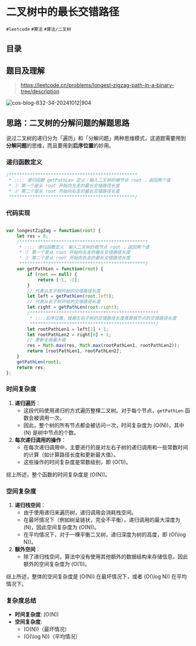 
# 二叉树中的最长交错路径

`#leetcode`    `#算法`   `#算法/二叉树` 


## 目录
<!-- toc -->
 ## 题目及理解 

> https://leetcode.cn/problems/longest-zigzag-path-in-a-binary-tree/description

![cos-blog-832-34-20241012|904](https://blog-1310531898.cos.ap-beijing.myqcloud.com/832-34-20241012/Pasted%20image%2020240904081336.png)

## 思路：二叉树的分解问题的解题思路

说过二叉树的递归分为「遍历」和「分解问题」两种思维模式，这道题需要用到 **分解问题**的思维，而且要用到**后序位置**的妙用。

### 递归函数定义 

```javascript
/*************************************************  
 * :::: 递归函数 getPathLen 定义：输入二叉树的根节点 root ，返回两个值  
 * ① 第一个是从 root 开始向左走的最长交错路径长度  
 * ② 第二个是从 root 开始向右走的最长交错路径长度  
 ************************************************/
```

### 代码实现

```javascript

var longestZigZag = function(root) {  
    let res = 0;  
    /*************************************************  
     * :::: 递归函数定义：输入二叉树的根节点 root ，返回两个值  
     * ① 第一个是从 root 开始向左走的最长交错路径长度  
     * ② 第二个是从 root 开始向右走的最长交错路径长度  
     ************************************************/  
    var getPathLen = function(root) {  
        if (root == null) {  
            return [-1, -1];  
        }  
        // 代表从左子树开始的交错路径长度  
        let left = getPathLen(root.left);  
        // 代表从右子树开始的交错路径长度  
        let right = getPathLen(root.right);  
        /*************************************************  
         * ::::后序位置，根据左右子树的交错路径长度推算根节点的交错路径长度  
         ************************************************/  
        let rootPathLen1 = left[1] + 1;  
        let rootPathLen2 = right[0] + 1;  
        // 更新全局最大值  
        res = Math.max(res, Math.max(rootPathLen1, rootPathLen2));  
        return [rootPathLen1, rootPathLen2];  
    }  
    getPathLen(root);  
    return res;  
};
```

### 时间复杂度

1. **递归遍历**：
   - 这段代码使用递归的方式遍历整棵二叉树。对于每个节点，`getPathLen` 函数会被调用一次。
   - 因此，整个树的所有节点都会被访问一次，时间复杂度为 \(O(N)\)，其中 \(N\) 是树中节点的个数。
2. **每次递归调用的操作**：
   - 在每次递归调用中，主要进行的是对左右子树的递归调用和一些常数时间的计算（如计算路径长度和更新最大值）。
   - 这些操作的时间复杂度是常数级别，即 \(O(1)\)。

综上所述，整个函数的时间复杂度是 \(O(N)\)。

### 空间复杂度

1. **递归栈空间**：
   - 由于使用递归来遍历树，递归调用会消耗栈空间。
   - 在最坏情况下（例如树呈链状，完全不平衡），递归调用的最大深度为 \(N\)，因此空间复杂度为 \(O(N)\)。
   - 在平均情况下，对于一棵平衡二叉树，递归深度为树的高度，即 \(O(\log N)\)。
2. **额外空间**：
   - 除了递归栈空间，算法中没有使用其他额外的数据结构来存储信息，因此额外的空间复杂度为 \(O(1)\)。

综上所述，整体的空间复杂度是 \(O(N)\) 在最坏情况下，或者 \(O(\log N)\) 在平均情况下。

### 复杂度总结

- **时间复杂度**: \(O(N)\)
- **空间复杂度**: 
	- \(O(N)\)（最坏情况）
	- \(O(\log N)\)（平均情况）

